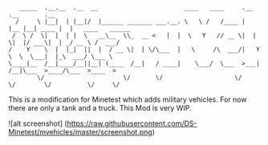 ```
   _____  .__.__  .__  __                        ____   ____     .__    .__       .__                 
  /     \ |__|  | |__|/  |______ _______ ___.__. \   \ /   /____ |  |__ |__| ____ |  |   ____   ______
 /  \ /  \|  |  | |  \   __\__  \\_  __ <   |  |  \   Y   // __ \|  |  \|  |/ ___\|  | _/ __ \ /  ___/
/    Y    \  |  |_|  ||  |  / __ \|  | \/\___  |   \     /\  ___/|   Y  \  \  \___|  |_\  ___/ \___ \ 
\____|__  /__|____/__||__| (____  /__|   / ____|    \___/  \___  >___|  /__|\___  >____/\___  >____  >
        \/                      \/       \/                    \/     \/        \/          \/     \/ 
```

This is a modification for Minetest which adds military vehicles. For now there are only a tank and a truck.
This Mod is very WIP.

![alt screenshot] (https://raw.githubusercontent.com/DS-Minetest/mvehicles/master/screenshot.png)

